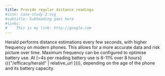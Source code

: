 ```yaml
---
title: Provide regular distance readings
#icon: case-study-2.svg
#subtitle: Subheading goes here
#links:
#    This is my link: http://google.com
---
```

Herald performs distance estimations every few seconds, with higher frequency on modern phones. This allows for a more accurate data and risk picture over time. Maximum frequency can be configured to optimise battery use. At [~4s per reading battery use is 6-11% over 8 hours]({{"/efficacy/herald" | relative_url }})), depending on the age of the phone and its battery capacity.
